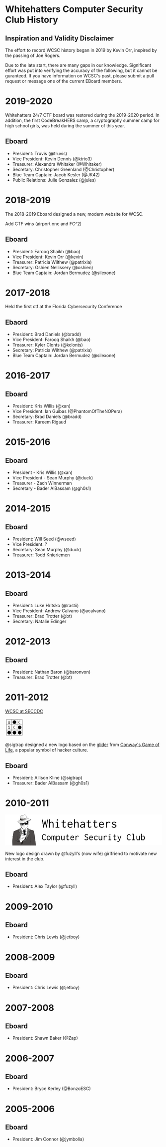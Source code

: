 # Whitehatters Computer Security Club History


## Inspiration and Validity Disclaimer

The effort to record WCSC history began in 2019 by Kevin Orr, inspired by the passing of Joe Rogers. 

Due to the late start, there are many gaps in our knowledge. Significant effort was put into verifying the accuracy of the following, but it cannot be guranteed. If you have information on WCSC's past, please submit a pull request or message one of the current EBoard members.

# 2019-2020

Whitehatters 24/7 CTF board was restored during the 2019-2020 period. In addition, the first CodeBreakHERS camp, a cryptography summer camp for high school girls, was held during the summer of this year.

## Eboard
- President: Truvis (@truvis)
- Vice President: Kevin Dennis (@ktrio3)
- Treasurer: Alexandra Whitaker (@Whitaker)
- Secretary: Christopher Greenland (@Christopher)
- Blue Team Captain: Jacob Kesler (@JK42)
- Public Relations: Julie Gonzalez (@jules)

# 2018-2019

The 2018-2019 Eboard designed a new, modern website for WCSC.

Add CTF wins (airport one and FC^2)

## Eboard

- President: Farooq Shaikh (@bao)
- Vice President: Kevin Orr (@kevin)
- Treasurer: Patricia Wilthew (@patrixia)
- Secretary: Oshien Nellissery (@oshien)
- Blue Team Captain: Jordan Bermudez (@silexone)

# 2017-2018

Held the first ctf at the Florida Cybersecurity Conference

## Ebaord

- President: Brad Daniels (@bradd)
- Vice President: Farooq Shaikh (@bao)
- Treasurer: Kyler Clonts (@kclonts)
- Secretary: Patricia Wilthew (@patrixia)
- Blue Team Captain: Jordan Bermudez (@silexone)

# 2016-2017

## Eboard

- President: Kris Willis (@xan)
- Vice President: Ian Guibas (@PhantomOfTheNOPera)
- Secretary: Brad Daniels (@bradd)
- Treasurer: Kareem Rigaud

# 2015-2016

## Eboard

- President - Kris Willis (@xan)
- Vice President - Sean Murphy (@duck)
- Treasurer - Zach Winnerman
- Secretary - Bader AlBassam (@gh0s1)

# 2014-2015

## Eboard
- President: Will Seed (@wseed)
- Vice President: ?
- Secretary: Sean Murphy (@duck)
- Treasurer: Todd Knieriemen

# 2013-2014

## Eboard

- President: Luke Hritsko (@rastii)
- Vice President: Andrew Calvano (@acalvano)
- Treasurer: Brad Trotter (@bt)
- Secretary: Natalie Edinger

# 2012-2013

## Eboard

- President: Nathan Baron (@baronvon)
- Treasurer: Brad Trotter (@bt)

# 2011-2012

[WCSC at SECCDC](https://www.youtube.com/watch?v=893ej1Ubn_k) 

![2011 Glider logo](photos/2011/logo.png)

@sigtrap designed a new logo based on the [glider](https://en.wikipedia.org/wiki/Glider_(Conway%27s_Life)) from [Conway's Game of Life](https://en.wikipedia.org/wiki/Conway%27s_Game_of_Life), a popular symbol of hacker culture.

## Eboard

- President: Allison Kline (@sigtrap)
- Treasurer: Bader AlBassam (@gh0s1)

# 2010-2011

![2010 Whitehatter logo](photos/2010/logo.png "2010 Logo")

New logo design drawn by @fuzyll's (now wife) girlfriend to motivate new interest in the club. 

## Eboard

- President: Alex Taylor (@fuzyll)

# 2009-2010

## Eboard

- President: Chris Lewis (@jetboy)

# 2008-2009

## Eboard

- President: Chris Lewis (@jetboy)

# 2007-2008

## Eboard

- President: Shawn Baker (@Zap)

# 2006-2007

## Eboard

- President: Bryce Kerley (@BonzoESC)

# 2005-2006

## Eboard

- President: Jim Connor (@jymbolia)
